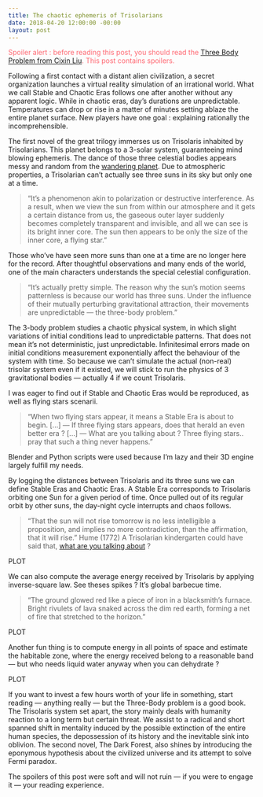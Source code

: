 ```yaml
---
title: The chaotic ephemeris of Trisolarians
date: 2018-04-20 12:00:00 -00:00
layout: post
---
```


<span style="color:#ff6872">Spoiler alert : before reading this post, you should read the [Three Body Problem from Cixin Liu](https://www.amazon.fr/dp/B00S8FCJCQ/ref=dp-kindle-redirect?_encoding=UTF8&btkr=1). This post contains spoilers.</span>

Following a first contact with a distant alien civilization, a secret organization launches a virtual reality simulation of an irrational world. What we call Stable and Chaotic Eras follows one after another without any apparent logic. While in chaotic eras, day’s durations are unpredictable. Temperatures can drop or rise in a matter of minutes setting ablaze the entire planet surface. New players have one goal : explaining rationally the incomprehensible.

The first novel of the great trilogy immerses us on Trisolaris inhabited by Trisolarians. This planet belongs to a 3-solar system, guaranteeing mind blowing ephemeris. The dance of those three celestial bodies appears messy and random from the [wandering planet](https://www.amazon.com/Wandering-Earth-Cixin-Liu-ebook/dp/B01DMCBAW4/ref=sr_1_1?s=digital-text&ie=UTF8&qid=1524301774&sr=1-1&keywords=wandering+earth). Due to atmospheric properties, a Trisolarian can’t actually see three suns in its sky but only one at a time.

>“It’s a phenomenon akin to polarization or destructive interference. As a result, when we view the sun from within our atmosphere and it gets a certain distance from us, the gaseous outer layer suddenly becomes completely transparent and invisible, and all we can see is its bright inner core. The sun then appears to be only the size of the inner core, a flying star.”

Those who’ve have seen more suns than one at a time are no longer here for the record. After thoughtful observations and many ends of the world, one of the main characters understands the special celestial configuration.

>“It’s actually pretty simple. The reason why the sun’s motion seems patternless is because our world has three suns. Under the influence of their mutually perturbing gravitational attraction, their movements are unpredictable — the three-body problem.”

The 3-body problem studies a chaotic physical system, in which slight variations of initial conditions lead to unpredictable patterns. That does not mean it’s not deterministic, just unpredictable. Infinitesimal errors made on initial conditions measurement exponentially affect the behaviour of the system with time. So because we can’t simulate the actual (non-real) trisolar system even if it existed, we will stick to run the physics of 3 gravitational bodies — actually 4 if we count Trisolaris.

I was eager to find out if Stable and Chaotic Eras would be reproduced, as well as flying stars scenarii.

>“When two flying stars appear, it means a Stable Era is about to begin. [...]
— If three flying stars appears, does that herald an even better era ?  [...]
— What are you talking about ? Three flying stars.. pray that such a thing never happens.”

Blender and Python scripts were used because I’m lazy and their 3D engine largely fulfill my needs.

By logging the distances between Trisolaris and its three suns we can define Stable Eras and Chaotic Eras. A Stable Era corresponds to Trisolaris orbiting one Sun for a given period of time. Once pulled out of its regular orbit by other suns, the day-night cycle interrupts and chaos follows.

>“That the sun will not rise tomorrow is no less intelligible a proposition, and implies no more contradiction, than the affirmation, that it will rise.”  Hume (1772)
A Trisolarian kindergarten could have said that, [what are you talking about](https://bblais.github.io/will-the-sun-rise-tomorrow.html) ?


PLOT

We can also compute the average energy received by Trisolaris by applying inverse-square law. See theses spikes ? It’s global barbecue time.

>“The ground glowed red like a piece of iron in a blacksmith’s furnace. Bright rivulets of lava snaked across the dim red earth, forming a net of fire that stretched to the horizon.”

PLOT

Another fun thing is to compute energy in all points of space and estimate the habitable zone, where the energy received belong to a reasonable band  — but who needs liquid water anyway when you can dehydrate ?

PLOT

If you want to invest a few hours worth of your life in something, start reading — anything really — but the Three-Body problem is a good book. The Trisolaris system set apart, the story mainly deals with humanity reaction to a long term but certain threat. We assist to a radical and short spanned shift in mentality induced by the possible extinction of the entire human species, the depossession of its history and the inevitable sink into oblivion. The second novel, The Dark Forest, also shines by introducing the eponymous hypothesis about the civilized universe and its attempt to solve Fermi paradox.

The spoilers of this post were soft and will not ruin — if you were to engage it — your reading experience.
